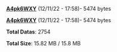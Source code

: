 [**A4pk6WXY**](/data/A4pk6WXY.txt) (12/11/22 - 17:58)- 5474 bytes

[**A4pk6WXY**](/data/A4pk6WXY.txt) (12/11/22 - 17:58)- 5474 bytes

**Total Datas**: 2754

**Total Size**: 15.82 MB / 15.8 MB